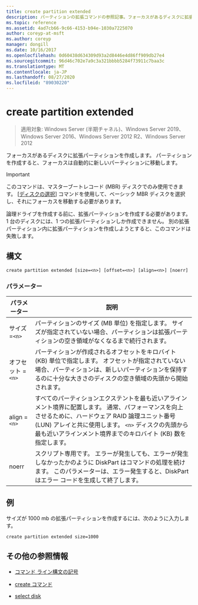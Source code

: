 ```yaml
---
title: create partition extended
description: パーティションの拡張コマンドの参照記事。フォーカスがあるディスクに拡張パーティションを作成します。
ms.topic: reference
ms.assetid: 4ad7cb66-9c66-4153-b94e-1030a7225070
author: coreyp-at-msft
ms.author: coreyp
manager: dongill
ms.date: 10/16/2017
ms.openlocfilehash: 0d60438d634309d93a2d8446e4d86ff909db27e4
ms.sourcegitcommit: 96d46c702e7a9c3a321bbbb5284f73911c7baa3c
ms.translationtype: MT
ms.contentlocale: ja-JP
ms.lasthandoff: 08/27/2020
ms.locfileid: "89030220"
---
```

# <a name="create-partition-extended"></a>create partition extended

> 適用対象: Windows Server (半期チャネル)、Windows Server 2019、Windows Server 2016、Windows Server 2012 R2、Windows Server 2012

フォーカスがあるディスクに拡張パーティションを作成します。 パーティションを作成すると、フォーカスは自動的に新しいパーティションに移動します。

>[!IMPORTANT]
> このコマンドは、マスターブートレコード (MBR) ディスクでのみ使用できます。 [[ディスクの選択](select-disk.md)] コマンドを使用して、ベーシック MBR ディスクを選択し、それにフォーカスを移動する必要があります。
>
> 論理ドライブを作成する前に、拡張パーティションを作成する必要があります。 1 台のディスクには、1 つの拡張パーティションしか作成できません。 別の拡張パーティション内に拡張パーティションを作成しようとすると、このコマンドは失敗します。

## <a name="syntax"></a>構文

```
create partition extended [size=<n>] [offset=<n>] [align=<n>] [noerr]
```

### <a name="parameters"></a>パラメーター

| パラメーター | 説明 |
| --------- | ----------- |
| サイズ =`<n>` | パーティションのサイズ (MB 単位) を指定します。 サイズが指定されていない場合、パーティションは拡張パーティションの空き領域がなくなるまで続行されます。 |
| オフセット =`<n>` | パーティションが作成されるオフセットをキロバイト (KB) 単位で指定します。 オフセットが指定されていない場合、パーティションは、新しいパーティションを保持するのに十分な大きさのディスクの空き領域の先頭から開始されます。 |
| align =`<n>` | すべてのパーティションエクステントを最も近いアラインメント境界に配置します。 通常、パフォーマンスを向上させるために、ハードウェア RAID 論理ユニット番号 (LUN) アレイと共に使用します。 `<n>` ディスクの先頭から最も近いアラインメント境界までのキロバイト (KB) 数を指定します。 |
| noerr | スクリプト専用です。 エラーが発生しても、エラーが発生しなかったかのように DiskPart はコマンドの処理を続けます。 このパラメーターは、エラー発生すると、DiskPart はエラー コードを生成して終了します。 |

## <a name="examples"></a>例

サイズが 1000 mb の拡張パーティションを作成するには、次のように入力します。

```
create partition extended size=1000
```

## <a name="additional-references"></a>その他の参照情報

- [コマンド ライン構文の記号](command-line-syntax-key.md)

- [create コマンド](create.md)

- [select disk](select-disk.md)
